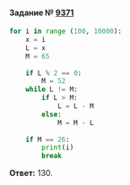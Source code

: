 #### Задание № [9371](https://inf-ege.sdamgia.ru/problem?id=9371)

```python
for i in range (100, 10000):
    x = i
    L = x
    M = 65
    
    if L % 2 == 0:
        M = 52
    while L != M:
        if L > M:
            L = L - M
        else:
            M = M - L
            
    if M == 26:
        print(i)
        break
```
**Ответ:** 130.
